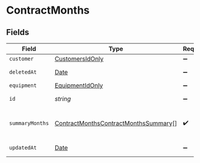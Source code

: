 # ContractMonths


## Fields

| Field                                                                                               | Type                                                                                                | Required                                                                                            | Description                                                                                         |
| --------------------------------------------------------------------------------------------------- | --------------------------------------------------------------------------------------------------- | --------------------------------------------------------------------------------------------------- | --------------------------------------------------------------------------------------------------- |
| `customer`                                                                                          | [CustomersIdOnly](../../models/shared/customersidonly.md)                                           | :heavy_minus_sign:                                                                                  | N/A                                                                                                 |
| `deletedAt`                                                                                         | [Date](https://developer.mozilla.org/en-US/docs/Web/JavaScript/Reference/Global_Objects/Date)       | :heavy_minus_sign:                                                                                  | Soft-delete timestamp.                                                                              |
| `equipment`                                                                                         | [EquipmentIdOnly](../../models/shared/equipmentidonly.md)                                           | :heavy_minus_sign:                                                                                  | N/A                                                                                                 |
| `id`                                                                                                | *string*                                                                                            | :heavy_minus_sign:                                                                                  | ContractMonths ID.                                                                                  |
| `summaryMonths`                                                                                     | [ContractMonthsContractMonthsSummary](../../models/shared/contractmonthscontractmonthssummary.md)[] | :heavy_check_mark:                                                                                  | Current and historical months summary.                                                              |
| `updatedAt`                                                                                         | [Date](https://developer.mozilla.org/en-US/docs/Web/JavaScript/Reference/Global_Objects/Date)       | :heavy_minus_sign:                                                                                  | Last updated timestamp.                                                                             |